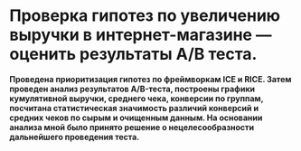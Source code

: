 # Проверка гипотез по увеличению выручки в интернет-магазине — оценить результаты A/B теста.

**Проведена приоритизация гипотез по фреймворкам ICE и RICE. Затем проведен анализ
результатов A/B-теста, построены графики кумулятивной выручки, среднего чека,
конверсии по группам, посчитана статистическая значимость различий конверсий
и средних чеков по сырым и очищенным данным. На основании анализа мной было
принято решение о нецелесообразности дальнейшего проведения теста.**
